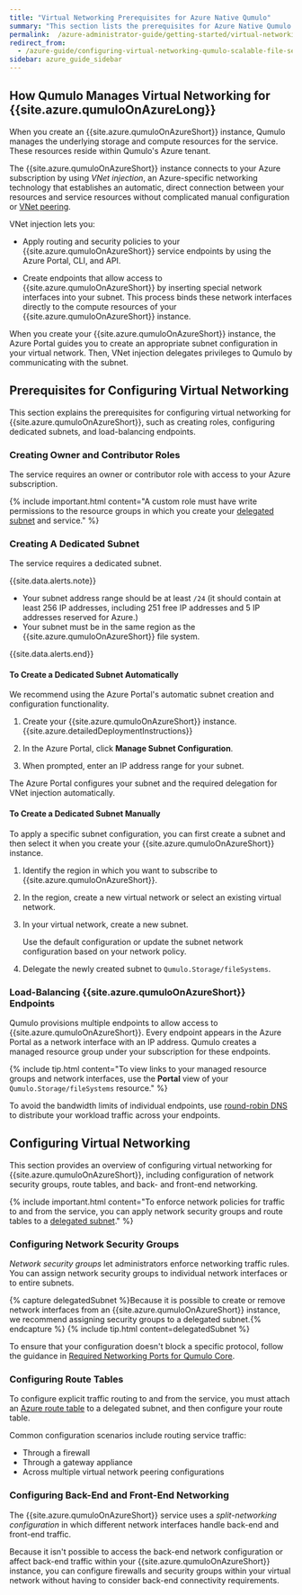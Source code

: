```yaml
---
title: "Virtual Networking Prerequisites for Azure Native Qumulo"
summary: "This section lists the prerequisites for Azure Native Qumulo (ANQ), describes the components of virtual networking for the service, explains how to configure them, and provides virtual networking best practices."
permalink:  /azure-administrator-guide/getting-started/virtual-networking-prerequisites-azure-native-qumulo.html
redirect_from:
  - /azure-guide/configuring-virtual-networking-qumulo-scalable-file-service.html
sidebar: azure_guide_sidebar
---
```


## How Qumulo Manages Virtual Networking for {{site.azure.qumuloOnAzureLong}}
When you create an {{site.azure.qumuloOnAzureShort}} instance, Qumulo manages the underlying storage and compute resources for the service. These resources reside within Qumulo's Azure tenant.

The {{site.azure.qumuloOnAzureShort}} instance connects to your Azure subscription by using _VNet injection_, an Azure-specific networking technology that establishes an automatic, direct connection between your resources and service resources without complicated manual configuration or [VNet peering](https://learn.microsoft.com/en-us/azure/virtual-network/virtual-network-peering-overview).

VNet injection lets you:

* Apply routing and security policies to your {{site.azure.qumuloOnAzureShort}} service endpoints by using the Azure Portal, CLI, and API.

* Create endpoints that allow access to {{site.azure.qumuloOnAzureShort}} by inserting special network interfaces into your subnet. This process binds these network interfaces directly to the compute resources of your {{site.azure.qumuloOnAzureShort}} instance.

When you create your {{site.azure.qumuloOnAzureShort}} instance, the Azure Portal guides you to create an appropriate subnet configuration in your virtual network. Then, VNet injection delegates privileges to Qumulo by communicating with the subnet.


## Prerequisites for Configuring Virtual Networking
This section explains the prerequisites for configuring virtual networking for {{site.azure.qumuloOnAzureShort}}, such as creating roles, configuring dedicated subnets, and load-balancing endpoints.

### Creating Owner and Contributor Roles
The service requires an owner or contributor role with access to your Azure subscription.

{% include important.html content="A custom role must have write permissions to the resource groups in which you create your [delegated subnet](https://learn.microsoft.com/en-us/azure/virtual-network/subnet-delegation-overview) and service." %}

### Creating A Dedicated Subnet
The service requires a dedicated subnet.

{{site.data.alerts.note}}
<ul>
  <li>Your subnet address range should be at least <code>/24</code> (it should contain at least 256 IP addresses, including 251 free IP addresses and 5 IP addresses reserved for Azure.)</li>
  <li>Your subnet must be in the same region as the {{site.azure.qumuloOnAzureShort}} file system.</li>
</ul>
{{site.data.alerts.end}}

#### To Create a Dedicated Subnet Automatically
We recommend using the Azure Portal's automatic subnet creation and configuration functionality.

1. Create your {{site.azure.qumuloOnAzureShort}} instance. {{site.azure.detailedDeploymentInstructions}}

1. In the Azure Portal, click **Manage Subnet Configuration**.

1. When prompted, enter an IP address range for your subnet.

The Azure Portal configures your subnet and the required delegation for VNet injection automatically.

#### To Create a Dedicated Subnet Manually
To apply a specific subnet configuration, you can first create a subnet and then select it when you create your {{site.azure.qumuloOnAzureShort}} instance.

1. Identify the region in which you want to subscribe to {{site.azure.qumuloOnAzureShort}}. 

1. In the region, create a new virtual network or select an existing virtual network. 

1. In your virtual network, create a new subnet.

   Use the default configuration or update the subnet network configuration based on your network policy.

1. Delegate the newly created subnet to `Qumulo.Storage/fileSystems`.

<a id="load-balanced-endpoints"></a>
### Load-Balancing {{site.azure.qumuloOnAzureShort}} Endpoints
Qumulo provisions multiple endpoints to allow access to {{site.azure.qumuloOnAzureShort}}. Every endpoint appears in the Azure Portal as a network interface with an IP address. Qumulo creates a managed resource group under your subscription for these endpoints.

{% include tip.html content="To view links to your managed resource groups and network interfaces, use the **Portal** view of your `Qumulo.Storage/fileSystems` resource." %}

To avoid the bandwidth limits of individual endpoints, use [round-robin DNS](https://en.wikipedia.org/wiki/Round-robin_DNS) to distribute your workload traffic across your endpoints.


## Configuring Virtual Networking
This section provides an overview of configuring virtual networking for {{site.azure.qumuloOnAzureShort}}, including configuration of network security groups, route tables, and back- and front-end networking.

{% include important.html content="To enforce network policies for traffic to and from the service, you can apply network security groups and route tables to a [delegated subnet](https://learn.microsoft.com/en-us/azure/virtual-network/subnet-delegation-overview)." %}

### Configuring Network Security Groups
_Network security groups_ let administrators enforce networking traffic rules. You can assign network security groups to individual network interfaces or to entire subnets.

{% capture delegatedSubnet %}Because it is possible to create or remove network interfaces from an {{site.azure.qumuloOnAzureShort}} instance, we recommend assigning security groups to a delegated subnet.{% endcapture %}
{% include tip.html content=delegatedSubnet %}

To ensure that your configuration doesn't block a specific protocol, follow the guidance in [Required Networking Ports for Qumulo Core](https://docs.qumulo.com/azure-administrator-guide/network-configuration/required-ports.html).

### Configuring Route Tables
To configure explicit traffic routing to and from the service, you must attach an [Azure route table](https://learn.microsoft.com/en-us/azure/virtual-network/manage-route-table) to a delegated subnet, and then configure your route table.

Common configuration scenarios include routing service traffic:

* Through a firewall
* Through a gateway appliance
* Across multiple virtual network peering configurations

### Configuring Back-End and Front-End Networking
The {{site.azure.qumuloOnAzureShort}} service uses a _split-networking configuration_ in which different network interfaces handle back-end and front-end traffic.

Because it isn't possible to access the back-end network configuration or affect back-end traffic within your {{site.azure.qumuloOnAzureShort}} instance, you can configure firewalls and security groups within your virtual network without having to consider back-end connectivity requirements.
